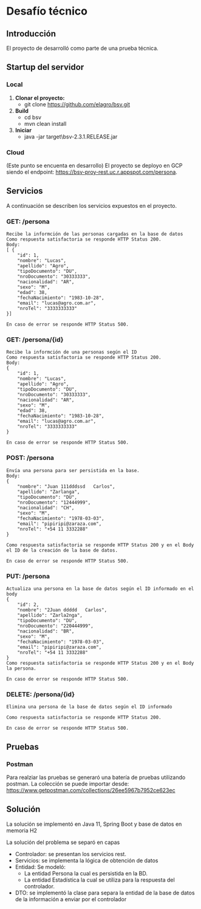 # Desafío técnico
## Introducción
El proyecto de desarrolló como parte de una prueba técnica.

## Startup del servidor
### Local
1.  **Clonar el proyecto:** 
	-	git clone https://github.com/elagro/bsv.git
2.  **Build** 
	-	cd bsv
	-	mvn clean install
3.  **Iniciar**	
    -   java -jar target\bsv-2.3.1.RELEASE.jar

### Cloud
(Este punto se encuenta en desarrollo) El proyecto se deployo en GCP siendo el endpoint: https://bsv-proy-rest.uc.r.appspot.com/persona.

## Servicios
A continuación se describen los servicios expuestos en el proyecto.
### GET: /persona
    Recibe la informción de las personas cargadas en la base de datos
    Como respuesta satisfactoria se responde HTTP Status 200.
    Body:
    [ {
        "id": 1,
        "nombre": "Lucas",
        "apellido": "Agro",
        "tipoDocumento": "DU",
        "nroDocumento": "30333333",
        "nacionalidad": "AR",
        "sexo": "M",
        "edad": 38,
        "fechaNacimiento": "1983-10-28",
        "email": "lucas@agro.com.ar",
        "nroTel": "3333333333"
    }]
    
    En caso de error se responde HTTP Status 500.

### GET: /persona/{id}
    Recibe la informción de una personas según el ID
    Como respuesta satisfactoria se responde HTTP Status 200.
    Body:
    {
        "id": 1,
        "nombre": "Lucas",
        "apellido": "Agro",
        "tipoDocumento": "DU",
        "nroDocumento": "30333333",
        "nacionalidad": "AR",
        "sexo": "M",
        "edad": 38,
        "fechaNacimiento": "1983-10-28",
        "email": "lucas@agro.com.ar",
        "nroTel": "3333333333"
    }
    
    En caso de error se responde HTTP Status 500.
    
### POST: /persona
    Envía una persona para ser persistida en la base.
    Body:
    {
        "nombre": "Juan 111dddssd   Carlos",
        "apellido": "Zarlanga",
        "tipoDocumento": "DU",
        "nroDocumento": "12444999",
        "nacionalidad": "CH",
        "sexo": "M",
        "fechaNacimiento": "1978-03-03",
        "email": "pipiripi@zaraza.com",
        "nroTel": "+54 11 3332288"
    }
   
    Como respuesta satisfactoria se responde HTTP Status 200 y en el Body el ID de la creación de la base de datos.
    
    En caso de error se responde HTTP Status 500.
    
### PUT: /persona
    Actualiza una persona en la base de datos según el ID informado en el body
    {
        "id": 2,
        "nombre": "2Juan ddddd   Carlos",
        "apellido": "Zarla2nga",
        "tipoDocumento": "DU",
        "nroDocumento": "220444999",
        "nacionalidad": "BR",
        "sexo": "M",
        "fechaNacimiento": "1978-03-03",
        "email": "pipiripi@zaraza.com",
        "nroTel": "+54 11 3332288"
    }
    Como respuesta satisfactoria se responde HTTP Status 200 y en el Body la persona.
    
    En caso de error se responde HTTP Status 500.

### DELETE: /persona/{id}
    Elimina una persona de la base de datos según el ID informado
    
    Como respuesta satisfactoria se responde HTTP Status 200.

    En caso de error se responde HTTP Status 500.

## Pruebas
### Postman
Para realziar las pruebas se generaró una batería de pruebas utilizando postman.
La colección se puede importar desde: https://www.getpostman.com/collections/26ee5967b7952ce623ec

##  Solución
La solución se implementó en Java 11, Spring Boot y base de datos en memoria H2

La solución del problema se separó en capas
-   Controlador: se presentan los servicios rest.
-   Servicios: se implementa la lógica de obtención de datos
-   Entidad: Se modeló:
    -   La entidad Persona la cual es persistida en la BD.
    -   La entidad Estadística la cual se utiliza para la respuesta del controlador.
-   DTO: se implementó la clase para separa la entidad de la base de datos de la información a enviar por el controlador


